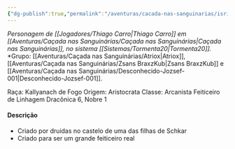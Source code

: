 ```yaml
---
{"dg-publish":true,"permalink":"/aventuras/cacada-nas-sanguinarias/isriktas-skyline/"}
---
```


*Personagem de [[Jogadores/Thiago Carro\|Thiago Carro]] em [[Aventuras/Caçada nas Sanguinárias/Caçada nas Sanguinárias\|Caçada nas Sanguinárias]], no sistema [[Sistemas/Tormenta20\|Tormenta20]].*
*Grupo: [[Aventuras/Caçada nas Sanguinárias/Atriox\|Atriox]], [[Aventuras/Caçada nas Sanguinárias/Zsans BraxzKub\|Zsans BraxzKub]] e [[Aventuras/Caçada nas Sanguinárias/Desconhecido-Jozsef-001\|Desconhecido-Jozsef-001]].

 Raça: Kallyanach de Fogo
Origem: Aristocrata
Classe: Arcanista Feiticeiro de Linhagem Dracônica 6, Nobre 1
#### Descrição
- Criado por druidas no castelo de uma das filhas de Schkar 
- Criado para ser um grande feiticeiro real